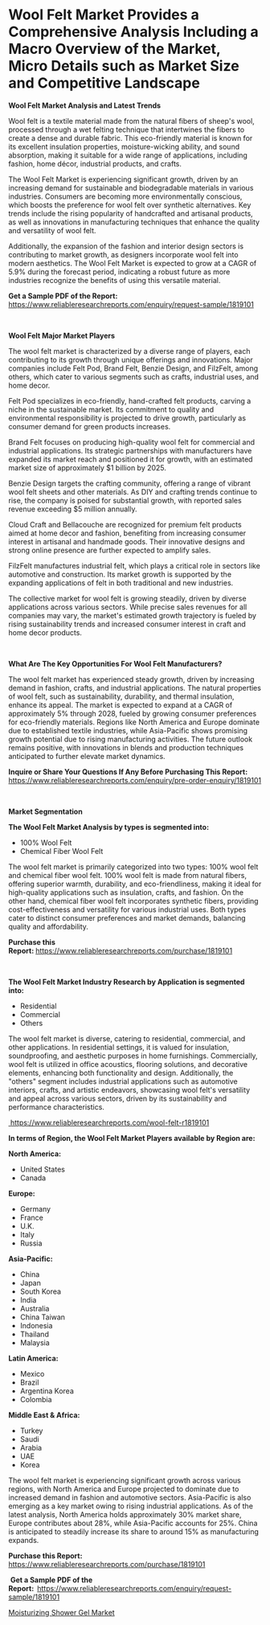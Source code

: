 <p><h1>Wool Felt Market Provides a Comprehensive Analysis Including a Macro Overview of the Market, Micro Details such as Market Size and Competitive Landscape</h1></p><p><strong>Wool Felt Market Analysis and Latest Trends</strong></p>
<p><p>Wool felt is a textile material made from the natural fibers of sheep's wool, processed through a wet felting technique that intertwines the fibers to create a dense and durable fabric. This eco-friendly material is known for its excellent insulation properties, moisture-wicking ability, and sound absorption, making it suitable for a wide range of applications, including fashion, home décor, industrial products, and crafts.</p><p>The Wool Felt Market is experiencing significant growth, driven by an increasing demand for sustainable and biodegradable materials in various industries. Consumers are becoming more environmentally conscious, which boosts the preference for wool felt over synthetic alternatives. Key trends include the rising popularity of handcrafted and artisanal products, as well as innovations in manufacturing techniques that enhance the quality and versatility of wool felt. </p><p>Additionally, the expansion of the fashion and interior design sectors is contributing to market growth, as designers incorporate wool felt into modern aesthetics. The Wool Felt Market is expected to grow at a CAGR of 5.9% during the forecast period, indicating a robust future as more industries recognize the benefits of using this versatile material.</p></p>
<p><strong>Get a Sample PDF of the Report:&nbsp;</strong> <a href="https://www.reliableresearchreports.com/enquiry/request-sample/1819101?utm_campaign=2960&utm_medium=2&utm_source=Github&utm_content=ia&utm_term=04042025&utm_id=wool-felt">https://www.reliableresearchreports.com/enquiry/request-sample/1819101</a></p>
<p>&nbsp;</p>
<p><strong>Wool Felt Major Market Players</strong></p>
<p><p>The wool felt market is characterized by a diverse range of players, each contributing to its growth through unique offerings and innovations. Major companies include Felt Pod, Brand Felt, Benzie Design, and FilzFelt, among others, which cater to various segments such as crafts, industrial uses, and home decor.</p><p>Felt Pod specializes in eco-friendly, hand-crafted felt products, carving a niche in the sustainable market. Its commitment to quality and environmental responsibility is projected to drive growth, particularly as consumer demand for green products increases. </p><p>Brand Felt focuses on producing high-quality wool felt for commercial and industrial applications. Its strategic partnerships with manufacturers have expanded its market reach and positioned it for growth, with an estimated market size of approximately $1 billion by 2025.</p><p>Benzie Design targets the crafting community, offering a range of vibrant wool felt sheets and other materials. As DIY and crafting trends continue to rise, the company is poised for substantial growth, with reported sales revenue exceeding $5 million annually.</p><p>Cloud Craft and Bellacouche are recognized for premium felt products aimed at home decor and fashion, benefiting from increasing consumer interest in artisanal and handmade goods. Their innovative designs and strong online presence are further expected to amplify sales.</p><p>FilzFelt manufactures industrial felt, which plays a critical role in sectors like automotive and construction. Its market growth is supported by the expanding applications of felt in both traditional and new industries.</p><p>The collective market for wool felt is growing steadily, driven by diverse applications across various sectors. While precise sales revenues for all companies may vary, the market's estimated growth trajectory is fueled by rising sustainability trends and increased consumer interest in craft and home decor products.</p></p>
<p>&nbsp;</p>
<p><strong>What Are The Key Opportunities For Wool Felt Manufacturers?</strong></p>
<p><p>The wool felt market has experienced steady growth, driven by increasing demand in fashion, crafts, and industrial applications. The natural properties of wool felt, such as sustainability, durability, and thermal insulation, enhance its appeal. The market is expected to expand at a CAGR of approximately 5% through 2028, fueled by growing consumer preferences for eco-friendly materials. Regions like North America and Europe dominate due to established textile industries, while Asia-Pacific shows promising growth potential due to rising manufacturing activities. The future outlook remains positive, with innovations in blends and production techniques anticipated to further elevate market dynamics.</p></p>
<p><strong>Inquire or Share Your Questions If Any Before Purchasing This Report:</strong> <a href="https://www.reliableresearchreports.com/enquiry/pre-order-enquiry/1819101?utm_campaign=2960&utm_medium=2&utm_source=Github&utm_content=ia&utm_term=04042025&utm_id=wool-felt">https://www.reliableresearchreports.com/enquiry/pre-order-enquiry/1819101</a></p>
<p>&nbsp;</p>
<p><strong>Market Segmentation</strong></p>
<p><strong>The Wool Felt Market Analysis by types is segmented into:</strong></p>
<p><ul><li>100% Wool Felt</li><li>Chemical Fiber Wool Felt</li></ul></p>
<p><p>The wool felt market is primarily categorized into two types: 100% wool felt and chemical fiber wool felt. 100% wool felt is made from natural fibers, offering superior warmth, durability, and eco-friendliness, making it ideal for high-quality applications such as insulation, crafts, and fashion. On the other hand, chemical fiber wool felt incorporates synthetic fibers, providing cost-effectiveness and versatility for various industrial uses. Both types cater to distinct consumer preferences and market demands, balancing quality and affordability.</p></p>
<p><strong>Purchase this Report:&nbsp;</strong><a href="https://www.reliableresearchreports.com/purchase/1819101?utm_campaign=2960&utm_medium=2&utm_source=Github&utm_content=ia&utm_term=04042025&utm_id=wool-felt">https://www.reliableresearchreports.com/purchase/1819101</a></p>
<p>&nbsp;</p>
<p><strong>The Wool Felt Market Industry Research by Application is segmented into:</strong></p>
<p><ul><li>Residential</li><li>Commercial</li><li>Others</li></ul></p>
<p><p>The wool felt market is diverse, catering to residential, commercial, and other applications. In residential settings, it is valued for insulation, soundproofing, and aesthetic purposes in home furnishings. Commercially, wool felt is utilized in office acoustics, flooring solutions, and decorative elements, enhancing both functionality and design. Additionally, the "others" segment includes industrial applications such as automotive interiors, crafts, and artistic endeavors, showcasing wool felt's versatility and appeal across various sectors, driven by its sustainability and performance characteristics.</p></p>
<p><a href="https://www.reliableresearchreports.com/wool-felt-r1819101?utm_campaign=2960&utm_medium=2&utm_source=Github&utm_content=ia&utm_term=04042025&utm_id=wool-felt">&nbsp;https://www.reliableresearchreports.com/wool-felt-r1819101</a></p>
<p><strong>In terms of Region, the Wool Felt Market Players available by Region are:</strong></p>
<p>
    <p> <strong> North America: </strong>
        <ul>
            <li>United States</li>
            <li>Canada</li>
        </ul>
        </p> 
    <p> <strong> Europe: </strong>
        <ul>
            <li>Germany</li>
            <li>France</li>
            <li>U.K.</li>
            <li>Italy</li>
            <li>Russia</li>
        </ul>
        </p> 
    <p> <strong> Asia-Pacific: </strong>
        <ul>
            <li>China</li>
            <li>Japan</li>
            <li>South Korea</li>
            <li>India</li>
            <li>Australia</li>
            <li>China Taiwan</li>
            <li>Indonesia</li>
            <li>Thailand</li>
            <li>Malaysia</li>
        </ul>
        </p> 
    <p> <strong> Latin America: </strong>
        <ul>
            <li>Mexico</li>
            <li>Brazil</li>
            <li>Argentina Korea</li>
            <li>Colombia</li>
        </ul>
        </p> 
    <p> <strong> Middle East & Africa: </strong>
        <ul>
            <li>Turkey</li>
            <li>Saudi</li>
            <li>Arabia</li>
            <li>UAE</li>
            <li>Korea</li>
        </ul>
    </p>
    </p>
<p><p>The wool felt market is experiencing significant growth across various regions, with North America and Europe projected to dominate due to increased demand in fashion and automotive sectors. Asia-Pacific is also emerging as a key market owing to rising industrial applications. As of the latest analysis, North America holds approximately 30% market share, Europe contributes about 28%, while Asia-Pacific accounts for 25%. China is anticipated to steadily increase its share to around 15% as manufacturing expands.</p></p>
<p><strong>Purchase this Report: </strong><a href="https://www.reliableresearchreports.com/purchase/1819101?utm_campaign=2960&utm_medium=2&utm_source=Github&utm_content=ia&utm_term=04042025&utm_id=wool-felt">https://www.reliableresearchreports.com/purchase/1819101</a></p>
<p>&nbsp;<strong>Get a Sample PDF of the Report:&nbsp;&nbsp;</strong><a href="https://www.reliableresearchreports.com/enquiry/request-sample/1819101?utm_campaign=2960&utm_medium=2&utm_source=Github&utm_content=ia&utm_term=04042025&utm_id=wool-felt">https://www.reliableresearchreports.com/enquiry/request-sample/1819101</a></p>
<p><strong></strong></p>
<p><p><a href="https://github.com/hunanuzmez/Market-Research-Report-List-1/blob/main/moisturizing-shower-gel-market.md?utm_campaign=2960&utm_medium=2&utm_source=Github&utm_content=ia&utm_term=04042025&utm_id=wool-felt">Moisturizing Shower Gel Market</a></p></p>